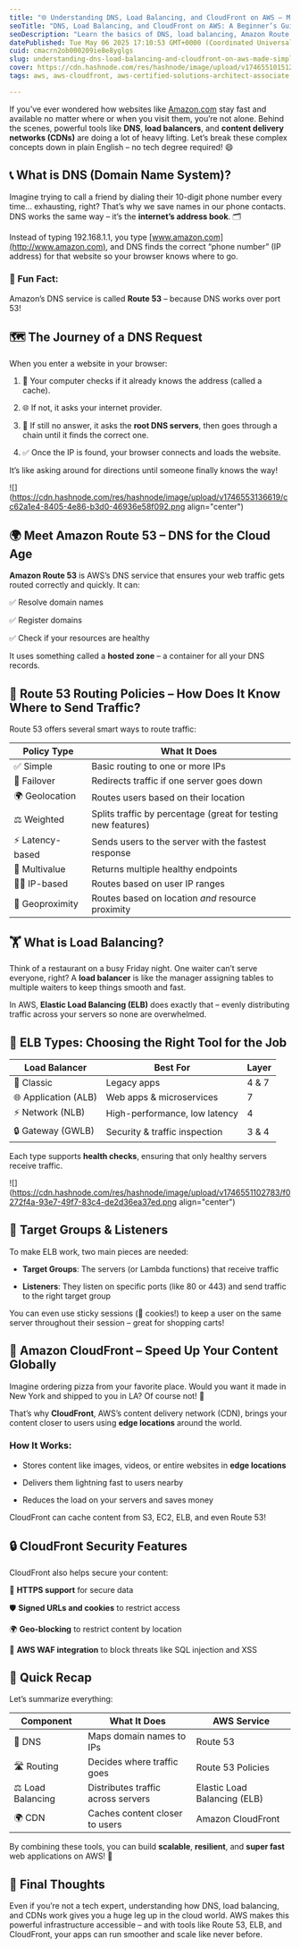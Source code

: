 ```yaml
---
title: "🌐 Understanding DNS, Load Balancing, and CloudFront on AWS – Made Simple!"
seoTitle: "DNS, Load Balancing, and CloudFront on AWS: A Beginner’s Guide"
seoDescription: "Learn the basics of DNS, load balancing, Amazon Route 53, ELB, and CloudFront in AWS. This beginner-friendly guide explains how to build fast, scalable."
datePublished: Tue May 06 2025 17:10:53 GMT+0000 (Coordinated Universal Time)
cuid: cmacrn2ob000209ie8e8yglgs
slug: understanding-dns-load-balancing-and-cloudfront-on-aws-made-simple
cover: https://cdn.hashnode.com/res/hashnode/image/upload/v1746551015126/2db98c86-696c-44fa-b7ff-269ae0b9373e.png
tags: aws, aws-cloudfront, aws-certified-solutions-architect-associate, aws-loadbalancing, aws-ec2-cloudcomputing-elasticcomputecloud, aws-basic, aws-elb, aws-route53-dns-webhosting-domainmanagement-cloudcomputing-techeducation

---
```


If you’ve ever wondered how websites like [Amazon.com](http://Amazon.com) stay fast and available no matter where or when you visit them, you’re not alone. Behind the scenes, powerful tools like **DNS**, **load balancers**, and **content delivery networks (CDNs)** are doing a lot of heavy lifting. Let’s break these complex concepts down in plain English – no tech degree required! 😄

## **📞 What is DNS (Domain Name System)?**

Imagine trying to call a friend by dialing their 10-digit phone number every time… exhausting, right? That’s why we save names in our phone contacts. DNS works the same way – it’s the **internet’s address book**. 🗂️

Instead of typing 192.168.1.1, you type [www.amazon.com](http://www.amazon.com), and DNS finds the correct “phone number” (IP address) for that website so your browser knows where to go.

### **🧠 Fun Fact:**

Amazon’s DNS service is called **Route 53** – because DNS works over port 53!

## **🗺️ The Journey of a DNS Request**

When you enter a website in your browser:

1. 🧠 Your computer checks if it already knows the address (called a cache).
    
2. 🌐 If not, it asks your internet provider.
    
3. 🚦 If still no answer, it asks the **root DNS servers**, then goes through a chain until it finds the correct one.
    
4. ✅ Once the IP is found, your browser connects and loads the website.
    

It’s like asking around for directions until someone finally knows the way!

![](https://cdn.hashnode.com/res/hashnode/image/upload/v1746553136619/cc62a1e4-8405-4e86-b3d0-46936e58f092.png align="center")

## **🌍 Meet Amazon Route 53 – DNS for the Cloud Age**

**Amazon Route 53** is AWS’s DNS service that ensures your web traffic gets routed correctly and quickly. It can:

✅ Resolve domain names

✅ Register domains

✅ Check if your resources are healthy

It uses something called a **hosted zone** – a container for all your DNS records.

## **🧭 Route 53 Routing Policies – How Does It Know Where to Send Traffic?**

Route 53 offers several smart ways to route traffic:

| **Policy Type** | **What It Does** |
| --- | --- |
| ✅ Simple | Basic routing to one or more IPs |
| 🚨 Failover | Redirects traffic if one server goes down |
| 🌍 Geolocation | Routes users based on their location |
| ⚖️ Weighted | Splits traffic by percentage (great for testing new features) |
| ⚡ Latency-based | Sends users to the server with the fastest response |
| 💾 Multivalue | Returns multiple healthy endpoints |
| 🧑‍💻 IP-based | Routes based on user IP ranges |
| 📍 Geoproximity | Routes based on location *and* resource proximity |

## **🏋️ What is Load Balancing?**

Think of a restaurant on a busy Friday night. One waiter can’t serve everyone, right? A **load balancer** is like the manager assigning tables to multiple waiters to keep things smooth and fast.

In AWS, **Elastic Load Balancing (ELB)** does exactly that – evenly distributing traffic across your servers so none are overwhelmed.

## **🧩 ELB Types: Choosing the Right Tool for the Job**

| **Load Balancer** | **Best For** | **Layer** |
| --- | --- | --- |
| 🧓 Classic | Legacy apps | 4 & 7 |
| 🌐 Application (ALB) | Web apps & microservices | 7 |
| ⚡ Network (NLB) | High-performance, low latency | 4 |
| 🔒 Gateway (GWLB) | Security & traffic inspection | 3 & 4 |

Each type supports **health checks**, ensuring that only healthy servers receive traffic.

![](https://cdn.hashnode.com/res/hashnode/image/upload/v1746551102783/f0272f4a-93e7-49f7-83c4-de2d36ea37ed.png align="center")

## **🎯 Target Groups & Listeners**

To make ELB work, two main pieces are needed:

* **Target Groups**: The servers (or Lambda functions) that receive traffic
    
* **Listeners**: They listen on specific ports (like 80 or 443) and send traffic to the right target group
    

You can even use sticky sessions (🍪 cookies!) to keep a user on the same server throughout their session – great for shopping carts!

## **🚀 Amazon CloudFront – Speed Up Your Content Globally**

Imagine ordering pizza from your favorite place. Would you want it made in New York and shipped to you in LA? Of course not! 🍕

That’s why **CloudFront**, AWS’s content delivery network (CDN), brings your content closer to users using **edge locations** around the world.

### **How It Works:**

* Stores content like images, videos, or entire websites in **edge locations**
    
* Delivers them lightning fast to users nearby
    
* Reduces the load on your servers and saves money
    

CloudFront can cache content from S3, EC2, ELB, and even Route 53!

## **🔒 CloudFront Security Features**

CloudFront also helps secure your content:

🔐 **HTTPS support** for secure data

🛡️ **Signed URLs and cookies** to restrict access

🌍 **Geo-blocking** to restrict content by location

🧱 **AWS WAF integration** to block threats like SQL injection and XSS

## **🧠 Quick Recap**

Let’s summarize everything:

| **Component** | **What It Does** | **AWS Service** |
| --- | --- | --- |
| 📇 DNS | Maps domain names to IPs | Route 53 |
| 🛣️ Routing | Decides where traffic goes | Route 53 Policies |
| ⚖️ Load Balancing | Distributes traffic across servers | Elastic Load Balancing (ELB) |
| 🌍 CDN | Caches content closer to users | Amazon CloudFront |

By combining these tools, you can build **scalable**, **resilient**, and **super fast** web applications on AWS! 🚀

## **🧰 Final Thoughts**

Even if you’re not a tech expert, understanding how DNS, load balancing, and CDNs work gives you a huge leg up in the cloud world. AWS makes this powerful infrastructure accessible – and with tools like Route 53, ELB, and CloudFront, your apps can run smoother and scale like never before.